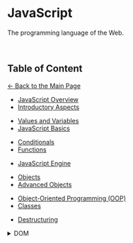 # JavaScript

The programming language of the Web.

<br>

## Table of Content

[&larr; Back to the Main Page](./../README.md)

<div></div>

- [JavaScript Overview](./js-overview.md)
- [Introductory Aspects](./introductory-aspects.md)

<div></div>

- [Values and Variables](./variables.md)
- [JavaScript Basics](./js-basics.md)

<div></div>

- [Conditionals](./conditionals.md)
- [Functions](./functions.md)

<div></div>

- [JavaScript Engine](./js-engine.md)

<div></div>

- [Objects](./objects.md)
- [Advanced Objects](./advanced-objects.md)

<div></div>

- [Object-Oriented Programming (OOP)](.)
- [Classes](./classes.md)

<div></div>

- [Destructuring](./destructuring.md)

<div></div>

<details>
<summary>DOM</summary>

<br>

- [The `<script>` Element](./script-tag.md)

<div></div>

- [How the DOM works](./dom.md)

<div></div>

- [DOM: Select, Create, Delete](./dom-sel-cre-del.md)

<div></div>

- [DOM: Styles, Attributes, Classes](./dom-sty-attr-cla.md)

<div></div>

- [DOM Events with JavsScript](./dom-events.md)

<div></div>

- [Event Propagation](./event-propagation.md)

<div></div>

</details>

<div></div>

<br>
